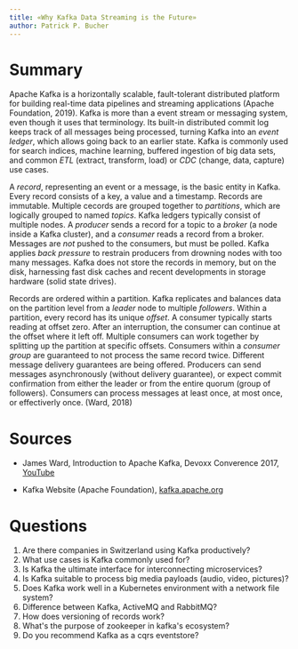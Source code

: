 ```yaml
---
title: «Why Kafka Data Streaming is the Future»
author: Patrick P. Bucher
---
```


# Summary

Apache Kafka is a horizontally scalable, fault-tolerant distributed platform
for building real-time data pipelines and streaming applications (Apache
Foundation, 2019). Kafka is more than a event stream or messaging system, even
though it uses that terminology. Its built-in distributed commit log keeps
track of all messages being processed, turning Kafka into an _event ledger_,
which allows going back to an earlier state. Kafka is commonly used for search
indices, machine learning, buffered ingestion of big data sets, and common
_ETL_ (extract, transform, load) or _CDC_ (change, data, capture) use cases.

A _record_, representing an event or a message, is the basic entity in Kafka.
Every record consists of a key, a value and a timestamp. Records are immutable.
Multiple cecords are grouped together to _partitions_, which are logically
grouped to named _topics_.  Kafka ledgers typically consist of multiple nodes.
A _producer_ sends a record for a topic to a _broker_ (a node inside a Kafka
cluster), and a _consumer_ reads a record from a broker. Messages are _not_
pushed to the consumers, but must be polled. Kafka applies _back pressure_ to
restrain producers from drowning nodes with too many messages. Kafka does not
store the records in memory, but on the disk, harnessing fast disk caches and
recent developments in storage hardware (solid state drives).

Records are ordered within a partition. Kafka replicates and balances data on
the partition level from a _leader_ node to multiple _followers_. Within a
partition, every record has its unique _offset_. A consumer typically starts
reading at offset zero. After an interruption, the consumer can continue at the
offset where it left off. Multiple consumers can work together by splitting up
the partition at specific offsets. Consumers within a _consumer group_ are
guaranteed to not process the same record twice.  Different message delivery
guarantees are being offered. Producers can send messages asynchronously
(without delivery guarantee), or expect commit confirmation from either the
leader or from the entire quorum (group of followers). Consumers can process
messages at least once, at most once, or effectiverly once. (Ward, 2018)

# Sources

- James Ward, Introduction to Apache Kafka, Devoxx Converence 2017,
  [YouTube](https://www.youtube.com/watch?v=UEg40Te8pnE)

- Kafka Website (Apache Foundation),
  [kafka.apache.org](https://kafka.apache.org/)

# Questions

1. Are there companies in Switzerland using Kafka productively?
2. What use cases is Kafka commonly used for?
3. Is Kafka the ultimate interface for interconnecting microservices?
4. Is Kafka suitable to process big media payloads (audio, video, pictures)?
5. Does Kafka work well in a Kubernetes environment with a network file system?
6. Difference between Kafka, ActiveMQ and RabbitMQ?
7. How does versioning of records work?
8. What's the purpose of zookeeper in kafka's ecosystem?
9. Do you recommend Kafka as a cqrs eventstore?
